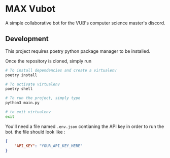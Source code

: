 # MAX Vubot

A simple collaborative bot for the VUB's computer science master's discord.

## Development
This project requires poetry python package manager to be installed.

Once the repository is cloned, simply run
```bash
# To install dependencies and create a virtualenv
poetry install

# To activate virtualenv
poetry shell

# To run the project, simply type
python3 main.py

# to exit virtualenv
exit
```

You'll need a file named `.env.json` contianing the API key in order to run the bot.
the file should look like :
```json
{
    "API_KEY": "YOUR_API_KEY_HERE"
}
```
